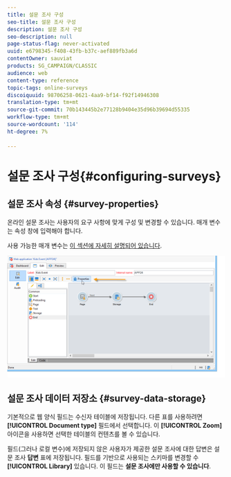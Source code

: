 ```yaml
---
title: 설문 조사 구성
seo-title: 설문 조사 구성
description: 설문 조사 구성
seo-description: null
page-status-flag: never-activated
uuid: e6798345-f408-43fb-b37c-aef889fb3a6d
contentOwner: sauviat
products: SG_CAMPAIGN/CLASSIC
audience: web
content-type: reference
topic-tags: online-surveys
discoiquuid: 98706258-0621-4aa9-bf14-f92f14946308
translation-type: tm+mt
source-git-commit: 70b143445b2e77128b9404e35d96b39694d55335
workflow-type: tm+mt
source-wordcount: '114'
ht-degree: 7%

---
```



# 설문 조사 구성{#configuring-surveys}

## 설문 조사 속성 {#survey-properties}

온라인 설문 조사는 사용자의 요구 사항에 맞게 구성 및 변경할 수 있습니다. 매개 변수는 속성 창에 입력해야 합니다.

사용 가능한 매개 변수는 [이 섹션에 자세히 설명되어 있습니다](../../web/using/defining-web-forms-properties.md).

![](assets/s_ncs_admin_survey_properties_general.png)

## 설문 조사 데이터 저장소 {#survey-data-storage}

기본적으로 웹 양식 필드는 수신자 테이블에 저장됩니다. 다른 표를 사용하려면 **[!UICONTROL Document type]** 필드에서 선택합니다. 이 **[!UICONTROL Zoom]** 아이콘을 사용하면 선택한 테이블의 컨텐츠를 볼 수 있습니다.

필드(그러나 로컬 변수)에 저장되지 않은 사용자가 제공한 설문 조사에 대한 답변은 설문 조사 **답변** 표에 저장됩니다. 필드를 기반으로 사용되는 스키마를 변경할 수 **[!UICONTROL Library]** 있습니다. 이 필드는 **설문 조사에만 사용할 수 있습니다**.
